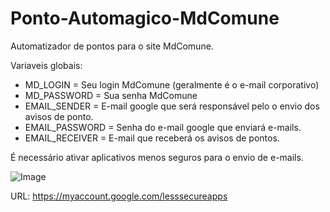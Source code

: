 # Ponto-Automagico-MdComune
Automatizador de pontos para o site MdComune. 

Variaveis globais:
* MD_LOGIN = Seu login MdComune (geralmente é o e-mail corporativo)
* MD_PASSWORD = Sua senha MdComune
* EMAIL_SENDER = E-mail google que será responsável pelo o envio dos avisos de ponto.
* EMAIL_PASSWORD = Senha do e-mail google que enviará e-mails.
* EMAIL_RECEIVER = E-mail que receberá os avisos de pontos. 

É necessário ativar aplicativos menos seguros para o envio de e-mails. 

![Image](https://devanswers.co/wp-content/uploads/2017/02/gmail-allow-less-secure-apps.png)

URL: https://myaccount.google.com/lesssecureapps


